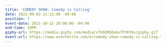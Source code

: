 ```yaml
---
title: 'COMEDY SHOW: Comedy is Calling'
date: 2021-09-03 21:31:00 -04:00
position: 7
event-date: 2021-10-15 20:00:00 -04:00
end-time: 10PM
giphy-url: https://media.giphy.com/media/xTk9ZNSEaGv7FtKY6s/giphy.gif
event-url: https://www.eventbrite.com/e/comedy-show-comedy-is-calling-tickets-180067104557
---
```



